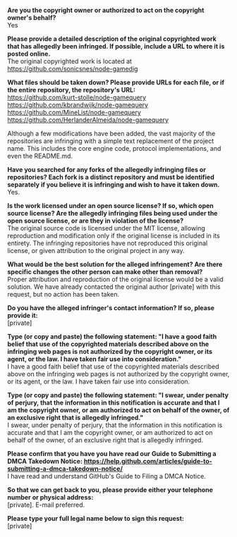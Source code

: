 **Are you the copyright owner or authorized to act on the copyright owner's behalf?**  
Yes

**Please provide a detailed description of the original copyrighted work that has allegedly been infringed. If possible, include a URL to where it is posted online.**  
The original copyrighted work is located at https://github.com/sonicsnes/node-gamedig

**What files should be taken down? Please provide URLs for each file, or if the entire repository, the repository's URL:**  
https://github.com/kurt-stolle/node-gamequery  
https://github.com/kbrandwijk/node-gamequery  
https://github.com/MineList/node-gamequery  
https://github.com/HerlanderAlmeida/node-gamequery  

Although a few modifications have been added, the vast majority of the repositories are infringing with a simple text replacement of the project name. This includes the core engine code, protocol implementations, and even the README.md.

**Have you searched for any forks of the allegedly infringing files or repositories? Each fork is a distinct repository and must be identified separately if you believe it is infringing and wish to have it taken down.**  
Yes.

**Is the work licensed under an open source license? If so, which open source license? Are the allegedly infringing files being used under the open source license, or are they in violation of the license?**  
The original source code is licensed under the MIT license, allowing reproduction and modification only if the original license is included in its entirety. The infringing repositories have not reproduced this original license, or given attribution to the original project in any way.

**What would be the best solution for the alleged infringement? Are there specific changes the other person can make other than removal?**  
Proper attribution and reproduction of the original license would be a valid solution. We have already contacted the original author [private] with this request, but no action has been taken.

**Do you have the alleged infringer's contact information? If so, please provide it:**  
[private]  

**Type (or copy and paste) the following statement: "I have a good faith belief that use of the copyrighted materials described above on the infringing web pages is not authorized by the copyright owner, or its agent, or the law. I have taken fair use into consideration."**  
I have a good faith belief that use of the copyrighted materials described above on the infringing web pages is not authorized by the copyright owner, or its agent, or the law. I have taken fair use into consideration.

**Type (or copy and paste) the following statement: "I swear, under penalty of perjury, that the information in this notification is accurate and that I am the copyright owner, or am authorized to act on behalf of the owner, of an exclusive right that is allegedly infringed."**  
I swear, under penalty of perjury, that the information in this notification is accurate and that I am the copyright owner, or am authorized to act on behalf of the owner, of an exclusive right that is allegedly infringed.

**Please confirm that you have you have read our Guide to Submitting a DMCA Takedown Notice: https://help.github.com/articles/guide-to-submitting-a-dmca-takedown-notice/**  
I have read and understand GitHub's Guide to Filing a DMCA Notice.

**So that we can get back to you, please provide either your telephone number or physical address:**  
[private]. E-mail preferred.  

**Please type your full legal name below to sign this request:**  
[private]
